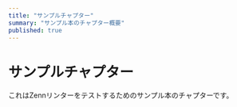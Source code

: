```yaml
---
title: "サンプルチャプター"
summary: "サンプル本のチャプター概要"
published: true
---
```


# サンプルチャプター

これはZennリンターをテストするためのサンプル本のチャプターです。 